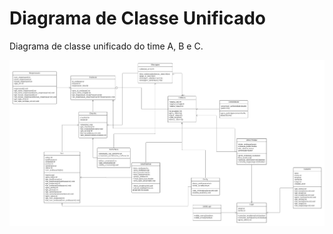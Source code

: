 # Diagrama de Classe Unificado

Diagrama de classe unificado do time A, B e C.

<img src ="Diagrama de Classes Unificado.png" alt ="Diagrama de Classes" width = auto height = auto>
